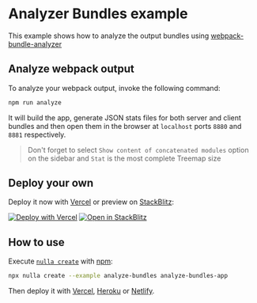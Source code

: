 # Analyzer Bundles example

This example shows how to analyze the output bundles using [webpack-bundle-analyzer](https://npmjs.com/package/webpack-bundle-analyzer)

## Analyze webpack output

To analyze your webpack output, invoke the following command:

```bash
npm run analyze
```

It will build the app, generate JSON stats files for both server and client bundles and then open them in the browser at `localhost` ports `8880` and `8881` respectively.

> Don't forget to select `Show content of concatenated modules` option on the sidebar and `Stat` is the most complete Treemap size

## Deploy your own

Deploy it now with [Vercel](https://vercel.com) or preview on [StackBlitz](https://stackblitz.com):

[![Deploy with Vercel](https://vercel.com/button)](https://nullstack-new.vercel.app/analyze-bundles?vercel)
[![Open in StackBlitz](https://developer.stackblitz.com/img/open_in_stackblitz.svg)](https://nullstack-new.vercel.app/analyze-bundles)

## How to use

Execute [`nulla create`](https://github.com/GuiDevloper/nulla) with [npm](https://docs.npmjs.com/cli/init):

```bash
npx nulla create --example analyze-bundles analyze-bundles-app
```

Then deploy it with [Vercel](https://github.com/GuiDevloper/nulla/blob/main/docs/en-US/deploy-vercel.md), [Heroku](https://github.com/GuiDevloper/nulla/blob/main/docs/en-US/deploy-heroku.md) or [Netlify](https://github.com/GuiDevloper/nulla/blob/main/docs/en-US/deploy-netlify.md).
